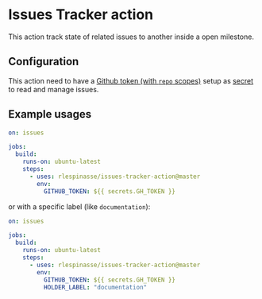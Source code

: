# Issues Tracker action

This action track state of related issues to another inside a open milestone.

## Configuration

This action need to have a [Github token (with `repo` scopes)](https://github.com/settings/tokens) setup as [secret](https://help.github.com/en/actions/automating-your-workflow-with-github-actions/creating-and-using-encrypted-secrets#creating-encrypted-secrets) to read and manage issues.

## Example usages

```yaml
on: issues

jobs:
  build:
    runs-on: ubuntu-latest
    steps:
      - uses: rlespinasse/issues-tracker-action@master
        env:
          GITHUB_TOKEN: ${{ secrets.GH_TOKEN }}
```

or with a specific label (like `documentation`):

```yaml
on: issues

jobs:
  build:
    runs-on: ubuntu-latest
    steps:
      - uses: rlespinasse/issues-tracker-action@master
        env:
          GITHUB_TOKEN: ${{ secrets.GH_TOKEN }}
          HOLDER_LABEL: "documentation"
```
